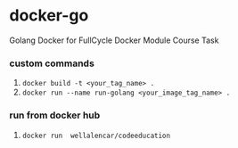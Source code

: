 # docker-go
Golang Docker for FullCycle Docker Module Course Task

### custom commands

1. `docker build -t <your_tag_name> .`
1. `docker run --name run-golang <your_image_tag_name> .`

### run from docker hub
1. `docker run  wellalencar/codeeducation`